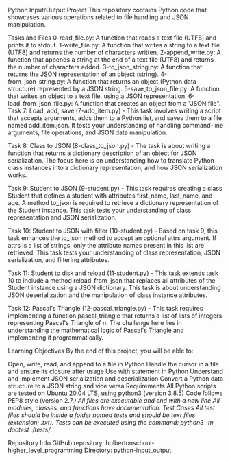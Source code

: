 Python Input/Output Project
This repository contains Python code that showcases various operations related to file handling and JSON manipulation.

Tasks and Files
0-read_file.py: A function that reads a text file (UTF8) and prints it to stdout.
1-write_file.py: A function that writes a string to a text file (UTF8) and returns the number of characters written.
2-append_write.py: A function that appends a string at the end of a text file (UTF8) and returns the number of characters added.
3-to_json_string.py: A function that returns the JSON representation of an object (string).
4-from_json_string.py: A function that returns an object (Python data structure) represented by a JSON string.
5-save_to_json_file.py: A function that writes an object to a text file, using a JSON representation.
6-load_from_json_file.py: A function that creates an object from a "JSON file".
Task 7: Load, add, save (7-add_item.py) - This task involves writing a script that accepts arguments, adds them to a Python list, and saves them to a file named add_item.json. It tests your understanding of handling command-line arguments, file operations, and JSON data manipulation.

Task 8: Class to JSON (8-class_to_json.py) - The task is about writing a function that returns a dictionary description of an object for JSON serialization. The focus here is on understanding how to translate Python class instances into a dictionary representation, and how JSON serialization works.

Task 9: Student to JSON (9-student.py) - This task requires creating a class Student that defines a student with attributes first_name, last_name, and age. A method to_json is required to retrieve a dictionary representation of the Student instance. This task tests your understanding of class representation and JSON serialization.

Task 10: Student to JSON with filter (10-student.py) - Based on task 9, this task enhances the to_json method to accept an optional attrs argument. If attrs is a list of strings, only the attribute names present in this list are retrieved. This task tests your understanding of class representation, JSON serialization, and filtering attributes.

Task 11: Student to disk and reload (11-student.py) - This task extends task 10 to include a method reload_from_json that replaces all attributes of the Student instance using a JSON dictionary. This task is about understanding JSON deserialization and the manipulation of class instance attributes.

Task 12: Pascal's Triangle (12-pascal_triangle.py) - This task requires implementing a function pascal_triangle that returns a list of lists of integers representing Pascal's Triangle of n. The challenge here lies in understanding the mathematical logic of Pascal's Triangle and implementing it programmatically.

Learning Objectives
By the end of this project, you will be able to:

Open, write, read, and append to a file in Python
Handle the cursor in a file and ensure its closure after usage
Use with statement in Python
Understand and implement JSON serialization and deserialization
Convert a Python data structure to a JSON string and vice versa
Requirements
All Python scripts are tested on Ubuntu 20.04 LTS, using python3 (version 3.8.5)
Code follows PEP8 style (version 2.7.*)
All files are executable and end with a new line
All modules, classes, and functions have documentation.
Test Cases
All test files should be inside a folder named tests and should be text files (extension: .txt). Tests can be executed using the command: python3 -m doctest ./tests/*.

Repository Info
GitHub repository: holbertonschool-higher_level_programming
Directory: python-input_output